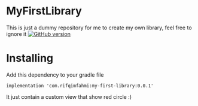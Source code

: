 # MyFirstLibrary
This is just a dummy repository for me to create my own library, feel free to ignore it
[![GitHub version](https://badge.fury.io/gh/boennemann%2Fbadges.svg)](http://badge.fury.io/gh/zcabez%2FMyFirstLibrary)
# Installing
Add this dependency to your gradle file
```
implementation 'com.rifqimfahmi:my-first-library:0.0.1'
```
It just contain a custom view that show red circle :)
